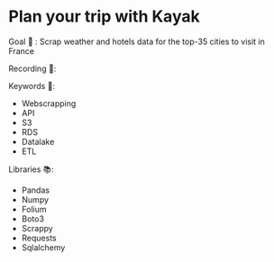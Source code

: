 # Plan your trip with Kayak

Goal 🎯 : Scrap weather and hotels data for the top-35 cities to visit in France

Recording 🎥: 

Keywords :key::
- Webscrapping
- API
- S3
- RDS
- Datalake
- ETL

Libraries :books::
- Pandas
- Numpy
- Folium
- Boto3
- Scrappy
- Requests
- Sqlalchemy
